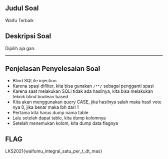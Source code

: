 ## Judul Soal
Waifu Terbaik

## Deskripsi Soal
Dipilih aja gan. <br>

---

## Penjelasan Penyelesaian Soal
- Blind SQLite injection
- Karena spasi difilter, kita bisa gunakan `/**/` sebagai pengganti spasi
- Karena saat melakukan SQLi tidak ada hasilnya, kita bisa melakukan teknik blind boolean based
- Kita akan menggunakan query CASE, jika hasilnya salah maka hasil vote nya 0, jika benar maka lbh dari 1
- Pertama kita harus dump nama table
- Lalu setelah dapat table, kita dump kolomnya
- Setelah menemukan kolom, kita dump data flagnya

## FLAG
LKS2021{waifumu_integral_satu_per_t_dt_mas}